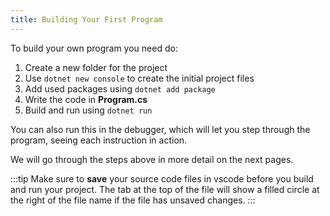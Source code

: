```yaml
---
title: Building Your First Program
---
```


To build your own program you need do:

1. Create a new folder for the project
2. Use `dotnet new console` to create the initial project files
3. Add used packages using `dotnet add package`
4. Write the code in **Program.cs**
5. Build and run using `dotnet run`

You can also run this in the debugger, which will let you step through the program, seeing each instruction in action.

We will go through the steps above in more detail on the next pages.

:::tip
Make sure to **save** your source code files in vscode before you build and run your project. The tab at the top of the file will show a filled circle at the right of the file name if the file has unsaved changes.
:::
